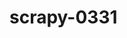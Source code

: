 # scrapy-0331
<!--
1、git clone git@github.com:abcd1f2/scrapy-0331.git 拉取代码

每个工程下都有一个settings.py文件里面配置有数据库信息：
db_host = '127.0.0.1'
db_port = 3306
db_user = 'root'
db_passwd = 'root'
db_name = 'spider'

!!!!!!!注意:
需要在本地有安装mysql数据库，用户名root，密码root
每个目录下都有settings.py，查看的时候查看对应的数据表

开始测试：
antionline: done
settings.py文件位置：scrapy-0331/antionline/antionline/settings.py
1、进入scrapy-0331/antionline 目录
2、执行命令 (CONCURRENT_REQUESTS：站点防爬 减缓爬取速度)
scrapy crawl antionline -s CONCURRENT_REQUESTS=25

caas: done
注：我在服务器上测试的时候发现直接连不上这个域名，需要做以下两步：
    1、先在别的机器，比如window上ping出这个域名对于的IP，打开cmd窗口，执行 ping icgr.caas.net.cn
    2、将自己服务器上/etc/hosts中添加 111.203.21.75 icgr.caas.net.cn 这一行
1、进入scrapy-0331/caas 目录
2、执行命令
scrapy crawl caas -s CONCURRENT_REQUESTS=25

chinaseed114: done
1、进入scrapy-0331/chinaseed114 目录
2、执行命令
scrapy crawl chinaseed114

dh31: done
1、进入scrapy-0331/dh31 目录
2、执行命令
scrapy crawl dh31 -s CONCURRENT_REQUESTS=25

dhseed: done
1、进入scrapy-0331/dhseed 目录
2、执行命令
scrapy crawl dhseed

fengle: done
1、进入scrapy-0331/fengle 目录
2、执行命令
scrapy crawl fengle

kiplinger:
1、进入scrapy-0331/kiplinger 目录
2、执行命令
scrapy crawl kiplinger

originseed: done
1、进入scrapy-0331/originseed 目录
2、执行命令
scrapy crawl originseed -s CONCURRENT_REQUESTS=25

seedtest:
注:需要安装Python解析pdf的库，pip install pdfminer
1、进入scrapy-0331/seedtest 目录
2、执行命令
scrapy crawl seedtest -s CONCURRENT_REQUESTS=25

yahoo:

-->
